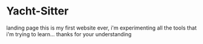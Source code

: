 # Yacht-Sitter
landing page
this is my first website ever, i'm experimenting all the tools that i'm trying to learn...
thanks for your understanding
